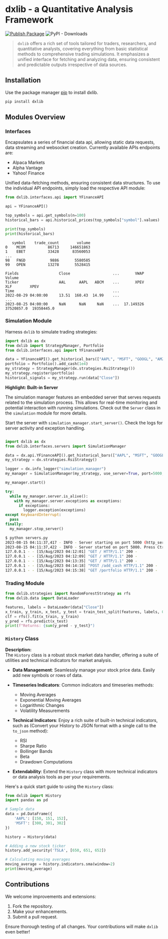 # dxlib - a Quantitative Analysis Framework
[![Publish Package](https://github.com/delphos-quant/dxlib/actions/workflows/publish-package.yml/badge.svg?branch=main&event=release)](https://github.com/delphos-quant/dxlib/actions/workflows/publish-package.yml)
![PyPI - Downloads](https://img.shields.io/pypi/dm/dxlib)



> `dxlib` offers a rich set of tools tailored for traders, researchers, and quantitative analysts, covering everything from basic statistical methods to comprehensive trading simulations.
> It emphasizes a unified interface for fetching and analyzing data, ensuring consistent and predictable outputs irrespective of data sources.

## Installation

Use the package manager [pip](https://pip.pypa.io/) to install dxlib.

```bash
pip install dxlib
```

## Modules Overview

### Interfaces
Encapsulates a series of financial data api, allowing static data requests, data streaming and websocket creation.
Currently available APIs endpoints are:
* Alpaca Markets
* Alpha Vantage
* Yahoo! Finance

Unified data-fetching methods, ensuring consistent data structures.
To use the individual API endpoints, simply load the respective API module:

```python
from dxlib.interfaces.api import YFinanceAPI

api = YFinanceAPI()

top_symbols = api.get_symbols(n=100)
historical_bars = api.historical_prices(top_symbols["symbol"].values)

print(top_symbols)
print(historical_bars)
```
```
   symbol    trade_count        volume
0    MCOM          86713     146651863
1    EBET          33428      83560053
...
98   FNGD           9886       5580585
99   OPEN          13278       5528415
```
```
Fields                  Close                   ...       VWAP      Volume            
Ticker                  AAL      AAPL   ABCM    ...       XPEV         XLF        XPEV
Time                                            ...                                   
2022-08-29 04:00:00     13.51  160.43  14.99    ... 
...
2023-08-25 04:00:00     NaN      NaN     NaN    ...  17.149326  37520857.0  19358445.0
```

### Simulation Module

Harness `dxlib` to simulate trading strategies:

```python
import dxlib as dx
from dxlib import StrategyManager, Portfolio
from dxlib.interfaces.api import YFinanceAPI

data = YFinanceAPI().get_historical_bars(["AAPL", "MSFT", "GOOGL", "AMZN"], start="2022-01-01", end="2022-12-31")
portfolio = Portfolio().add_cash(1e4)
my_strategy = StrategyManager(dx.strategies.RsiStrategy())
my_strategy.register(portfolio)
historical_signals = my_strategy.run(data["Close"])
```

**Highlight: Built-in Server**

The simulation manager features an embedded server that serves requests related to the simulation process. This allows for real-time monitoring and potential interaction with running simulations. Check out the `Server` class in the `simulation` module for more details.

Start the server with `simulation_manager.start_server()`. Check the logs for server activity and exception handling.

```python

import dxlib as dx
from dxlib.interfaces.servers import SimulationManager

data = dx.api.YFinanceAPI().get_historical_bars(["AAPL", "MSFT", "GOOGL", "AMZN"], start="2022-01-01", end="2022-12-31")
my_strategy = dx.strategies.RsiStrategy()

logger = dx.info_logger("simulation_manager")
my_manager = SimulationManager(my_strategy, use_server=True, port=5000, logger=logger)

my_manager.start()

try:
  while my_manager.server.is_alive():
    with my_manager.server.exceptions as exceptions:
      if exceptions:
        logger.exception(exceptions)
except KeyboardInterrupt:
  pass
finally:
  my_manager.stop_server()
```

```bash
$ python servers.py
2023-08-15 04:11:37,417 - INFO - Server starting on port 5000 (http_server.py:308)
2023-08-15 04:11:37,422 - INFO - Server started on port 5000. Press Ctrl+C to stop (http_server.py:292)
127.0.0.1 - - [15/Aug/2023 04:12:01] "GET / HTTP/1.1" 200 -
127.0.0.1 - - [15/Aug/2023 04:12:09] "GET / HTTP/1.1" 200 -
127.0.0.1 - - [15/Aug/2023 04:13:35] "GET / HTTP/1.1" 200 -
127.0.0.1 - - [15/Aug/2023 04:14:18] "POST /add_cash HTTP/1.1" 200 -
127.0.0.1 - - [15/Aug/2023 04:15:38] "GET /portfolio HTTP/1.1" 200 -
```

### Trading Module

```python
from dxlib.strategies import RandomForestStrategy as rfs
from dxlib.data import DataLoader

features, labels = DataLoader(data["Close"])
x_train, y_train, x_test, y_test = train_test_split(features, labels, 0.5)
clf = rfs().fit(x_train, y_train)
y_pred = rfs.predict(x_test)
print(f"Returns: {sum(y_pred - y_test}")
```

### `History` Class

**Description:**  
The `History` class is a robust stock market data handler, offering a suite of utilities and technical indicators for market analysis.

- **Data Management**: Seamlessly manage your stock price data. Easily add new symbols or rows of data.

- **Timeseries Indicators**: Common indicators and timeseries methods:
    - Moving Averages
    - Exponential Moving Averages
    - Logarithmic Changes
    - Volatility Measurements
   
- **Technical Indicators**: Enjoy a rich suite of built-in technical indicators, such as (Convert your History to JSON format with a single call to the `to_json` method):
    - RSI
    - Sharpe Ratio
    - Bollinger Bands
    - Beta
    - Drawdown Computations

- **Extendability**: Extend the `History` class with more technical indicators or data analysis tools as per your requirements.

Here's a quick start guide to using the `History` class:

```python
from dxlib import History
import pandas as pd

# Sample data
data = pd.DataFrame({
    'AAPL': [150, 151, 152],
    'MSFT': [300, 301, 302]
})

history = History(data)

# Adding a new stock ticker
history.add_security('TSLA', [650, 651, 652])

# Calculating moving averages
moving_average = history.indicators.sma(window=2)
print(moving_average)
```

## Contributions

We welcome improvements and extensions:

1. Fork the repository.
2. Make your enhancements.
3. Submit a pull request.

Ensure thorough testing of all changes. Your contributions will make `dxlib` even better!
